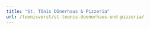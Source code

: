 ```yaml
---
title: "St. Tönis Dönerhaus & Pizzeria"
url: /toenisvorst/st-toenis-doenerhaus-und-pizzeria/
---
```


